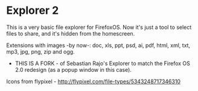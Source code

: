 Explorer 2
========

This is a very basic file explorer for FirefoxOS. Now it's just a tool to select files to share, and it's hidden from the homescreen.

Extensions with images -by now-: doc, xls, ppt, psd, ai, pdf, html, xml, txt, mp3, jpg, png, zip and ogg.

- THIS IS A FORK - of Sebastian Rajo's Explorer to match the Firefox OS 2.0 redesign (as a popup window in this case).

Icons from flypixel - http://flypixel.com/file-types/5343248717346310